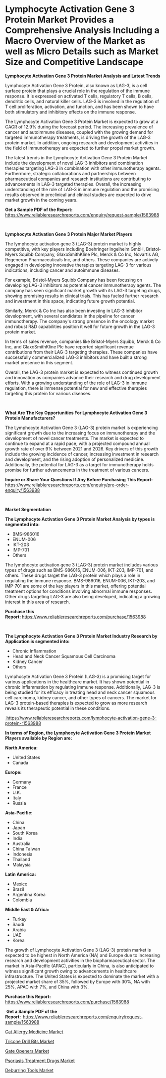 <p><h1>Lymphocyte Activation Gene 3 Protein Market Provides a Comprehensive Analysis Including a Macro Overview of the Market as well as Micro Details such as Market Size and Competitive Landscape</h1></p><p><strong>Lymphocyte Activation Gene 3 Protein Market Analysis and Latest Trends</strong></p>
<p><p>Lymphocyte Activation Gene 3 Protein, also known as LAG-3, is a cell surface protein that plays a crucial role in the regulation of the immune response. It is expressed on activated T cells, regulatory T cells, B cells, dendritic cells, and natural killer cells. LAG-3 is involved in the regulation of T cell proliferation, activation, and function, and has been shown to have both stimulatory and inhibitory effects on the immune response.</p><p>The Lymphocyte Activation Gene 3 Protein Market is expected to grow at a CAGR of 12.9% during the forecast period. The increasing prevalence of cancer and autoimmune diseases, coupled with the growing demand for targeted immunotherapy treatments, is driving the growth of the LAG-3 protein market. In addition, ongoing research and development activities in the field of immunotherapy are expected to further propel market growth.</p><p>The latest trends in the Lymphocyte Activation Gene 3 Protein Market include the development of novel LAG-3 inhibitors and combination therapies targeting LAG-3 in combination with other immunotherapy agents. Furthermore, strategic collaborations and partnerships between pharmaceutical companies and research institutions are contributing to advancements in LAG-3 targeted therapies. Overall, the increasing understanding of the role of LAG-3 in immune regulation and the promising results observed in preclinical and clinical studies are expected to drive market growth in the coming years.</p></p>
<p><strong>Get a Sample PDF of the Report:&nbsp;</strong> <a href="https://www.reliableresearchreports.com/enquiry/request-sample/1563988">https://www.reliableresearchreports.com/enquiry/request-sample/1563988</a></p>
<p>&nbsp;</p>
<p><strong>Lymphocyte Activation Gene 3 Protein Major Market Players</strong></p>
<p><p>The lymphocyte activation gene 3 (LAG-3) protein market is highly competitive, with key players including Boehringer Ingelheim GmbH, Bristol-Myers Squibb Company, GlaxoSmithKline Plc, Merck & Co Inc, Novartis AG, Regeneron Pharmaceuticals Inc, and others. These companies are actively engaged in developing innovative therapies targeting LAG-3 for various indications, including cancer and autoimmune diseases.</p><p>For example, Bristol-Myers Squibb Company has been focusing on developing LAG-3 inhibitors as potential cancer immunotherapy agents. The company has seen significant market growth with its LAG-3 targeting drugs, showing promising results in clinical trials. This has fueled further research and investment in this space, indicating future growth potential.</p><p>Similarly, Merck & Co Inc has also been investing in LAG-3 inhibitor development, with several candidates in the pipeline for cancer immunotherapy. The company's strong presence in the oncology market and robust R&D capabilities position it well for future growth in the LAG-3 protein market.</p><p>In terms of sales revenue, companies like Bristol-Myers Squibb, Merck & Co Inc, and GlaxoSmithKline Plc have reported significant revenue contributions from their LAG-3 targeting therapies. These companies have successfully commercialized LAG-3 inhibitors and have built a strong market presence in this segment.</p><p>Overall, the LAG-3 protein market is expected to witness continued growth and innovation as companies advance their research and drug development efforts. With a growing understanding of the role of LAG-3 in immune regulation, there is immense potential for new and effective therapies targeting this protein for various diseases.</p></p>
<p>&nbsp;</p>
<p><strong>What Are The Key Opportunities For Lymphocyte Activation Gene 3 Protein Manufacturers?</strong></p>
<p><p>The Lymphocyte Activation Gene 3 (LAG-3) protein market is experiencing significant growth due to the increasing focus on immunotherapy and the development of novel cancer treatments. The market is expected to continue to expand at a rapid pace, with a projected compound annual growth rate of over 9% between 2021 and 2026. Key drivers of this growth include the growing incidence of cancer, increasing investment in research and development, and the rising adoption of personalized medicine. Additionally, the potential for LAG-3 as a target for immunotherapy holds promise for further advancements in the treatment of various cancers.</p></p>
<p><strong>Inquire or Share Your Questions If Any Before Purchasing This Report:</strong> <a href="https://www.reliableresearchreports.com/enquiry/pre-order-enquiry/1563988">https://www.reliableresearchreports.com/enquiry/pre-order-enquiry/1563988</a></p>
<p>&nbsp;</p>
<p><strong>Market Segmentation</strong></p>
<p><strong>The Lymphocyte Activation Gene 3 Protein Market Analysis by types is segmented into:</strong></p>
<p><ul><li>BMS-986016</li><li>ENUM-006</li><li>IKT-203</li><li>IMP-701</li><li>Others</li></ul></p>
<p><p>The lymphocyte activation gene 3 (LAG-3) protein market includes various types of drugs such as BMS-986016, ENUM-006, IKT-203, IMP-701, and others. These drugs target the LAG-3 protein which plays a role in regulating the immune response. BMS-986016, ENUM-006, IKT-203, and IMP-701 are some of the key players in this market, offering potential treatment options for conditions involving abnormal immune responses. Other drugs targeting LAG-3 are also being developed, indicating a growing interest in this area of research.</p></p>
<p><strong>Purchase this Report:&nbsp;</strong><a href="https://www.reliableresearchreports.com/purchase/1563988">https://www.reliableresearchreports.com/purchase/1563988</a></p>
<p>&nbsp;</p>
<p><strong>The Lymphocyte Activation Gene 3 Protein Market Industry Research by Application is segmented into:</strong></p>
<p><ul><li>Chronic Inflammation</li><li>Head and Neck Cancer Squamous Cell Carcinoma</li><li>Kidney Cancer</li><li>Others</li></ul></p>
<p><p>Lymphocyte Activation Gene 3 Protein (LAG-3) is a promising target for various applications in the healthcare market. It has shown potential in chronic inflammation by regulating immune response. Additionally, LAG-3 is being studied for its efficacy in treating head and neck cancer squamous cell carcinoma, kidney cancer, and other types of cancers. The market for LAG-3 protein-based therapies is expected to grow as more research reveals its therapeutic potential in these conditions.</p></p>
<p><a href="https://www.reliableresearchreports.com/lymphocyte-activation-gene-3-protein-r1563988">&nbsp;https://www.reliableresearchreports.com/lymphocyte-activation-gene-3-protein-r1563988</a></p>
<p><strong>In terms of Region, the Lymphocyte Activation Gene 3 Protein Market Players available by Region are:</strong></p>
<p>
    <p> <strong> North America: </strong>
        <ul>
            <li>United States</li>
            <li>Canada</li>
        </ul>
        </p> 
    <p> <strong> Europe: </strong>
        <ul>
            <li>Germany</li>
            <li>France</li>
            <li>U.K.</li>
            <li>Italy</li>
            <li>Russia</li>
        </ul>
        </p> 
    <p> <strong> Asia-Pacific: </strong>
        <ul>
            <li>China</li>
            <li>Japan</li>
            <li>South Korea</li>
            <li>India</li>
            <li>Australia</li>
            <li>China Taiwan</li>
            <li>Indonesia</li>
            <li>Thailand</li>
            <li>Malaysia</li>
        </ul>
        </p> 
    <p> <strong> Latin America: </strong>
        <ul>
            <li>Mexico</li>
            <li>Brazil</li>
            <li>Argentina Korea</li>
            <li>Colombia</li>
        </ul>
        </p> 
    <p> <strong> Middle East & Africa: </strong>
        <ul>
            <li>Turkey</li>
            <li>Saudi</li>
            <li>Arabia</li>
            <li>UAE</li>
            <li>Korea</li>
        </ul>
    </p>
    </p>
<p><p>The growth of Lymphocyte Activation Gene 3 (LAG-3) protein market is expected to be highest in North America (NA) and Europe due to increasing research and development activities in the biopharmaceutical sector. The market in Asia-Pacific (APAC), particularly in China, is also anticipated to witness significant growth owing to advancements in healthcare infrastructure. The United States is expected to dominate the market with a projected market share of 35%, followed by Europe with 30%, NA with 25%, APAC with 7%, and China with 3%.</p></p>
<p><strong>Purchase this Report: </strong><a href="https://www.reliableresearchreports.com/purchase/1563988">https://www.reliableresearchreports.com/purchase/1563988</a></p>
<p>&nbsp;<strong>Get a Sample PDF of the Report:&nbsp;&nbsp;</strong><a href="https://www.reliableresearchreports.com/enquiry/request-sample/1563988">https://www.reliableresearchreports.com/enquiry/request-sample/1563988</a></p>
<p><strong></strong></p>
<p><p><a href="https://github.com/trameciabutler45/Market-Research-Report-List-1/blob/main/cat-allergy-medicine-market.md">Cat Allergy Medicine Market</a></p><p><a href="https://medium.com/@emma.white454357/global-tricone-drill-bits-industry-research-report-competitive-landscape-market-size-regional-d3216bf8151e">Tricone Drill Bits Market</a></p><p><a href="https://medium.com/@bernadette.hunter4468/global-gate-openers-market-status-2024-2031-and-forecast-by-region-product-end-use-04e2bfe5e653">Gate Openers Market</a></p><p><a href="https://github.com/sydneyHley85/Market-Research-Report-List-1/blob/main/psoriasis-treatment-drugs-market.md">Psoriasis Treatment Drugs Market</a></p><p><a href="https://medium.com/@amelia.martin5698/deburring-tools-market-size-by-type-hand-deburring-tools-automatic-deburring-tools-by-product-d2259c5ac682">Deburring Tools Market</a></p></p>